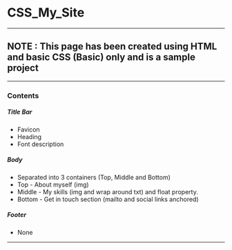 # CSS_My_Site
---
**NOTE** :  This page has been created using HTML and basic CSS (Basic) only and is a sample project
---
---
### Contents

##### Title Bar
  - Favicon 
  - Heading
  - Font description
  
##### Body
  - Separated into 3 containers (Top, Middle and Bottom)
  - Top - About myself (img)
  - Middle - My skills (img and wrap around txt) and float property.
  - Bottom - Get in touch section (mailto and social links anchored)

##### Footer
  - None

---
